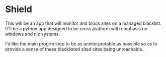 # Shield
This will be an app that will monitor and block sites on a managed blacklist. It'll be a python app designed to be cross platform with emphasis on windows and nix systems.

I'd like the main progrm loop to be as uninterpretable as possible so as to provide a sense of these blacklisted sited sites being unreachable.